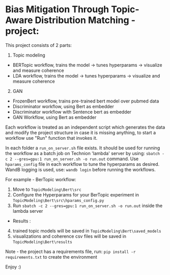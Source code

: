 # Bias Mitigation Through Topic-Aware Distribution Matching - project:

This project consists of 2 parts:
1. Topic modeling
  * BERTopic workflow, trains the model -> tunes hyperparams -> visualize and measure coherence
  * LDA workflow, trains the model -> tunes hyperparams -> visualize and measure coherence
 
 2. GAN 
  * FrozenBert workflow, trains pre-trained bert model over pubmed data
  * Discriminator workflow, using Bert as embedder
  * Discriminator workflow with Sentence bert as embedder 
  * GAN Workflow, using Bert as embedder
  

Each workflow is treated as an independent script which generates the data and modify the project structure in case
it is missing anything, to start a workflow use "Run" function that invokes it.

In each folder a `run_on_server.sh` file exists. It should be used for running the workflow as a batch job on Technion 'lambda' server by using:
`sbatch -c 2 --gres=gpu:1 run_on_server.sh -o run.out` command. Use `hparams_config` file in each workflow to tune the hyperparams as desired. WandB logging is used, use: `wandb login` before running the workflows. 

For example - BerTopic workflow:
1. Move to `TopicModeling\Bert\src`
2. Configure the Hyperparams for your BerTopic experiment in `TopicModeling\Bert\src\hparams_config.py` 
3. Run `sbatch -c 2 --gres=gpu:1 run_on_server.sh -o run.out` inside the lambda server
* Results :
4. trained topic models will be saved in `TopicModeling\Bert\saved_models`
5. visualizations and coherence csv files will be saved in  `TopicModeling\Bert\results`

Note - the project has a requirements file, run: `pip install -r requirements.txt` to create the environment

Enjoy :)
